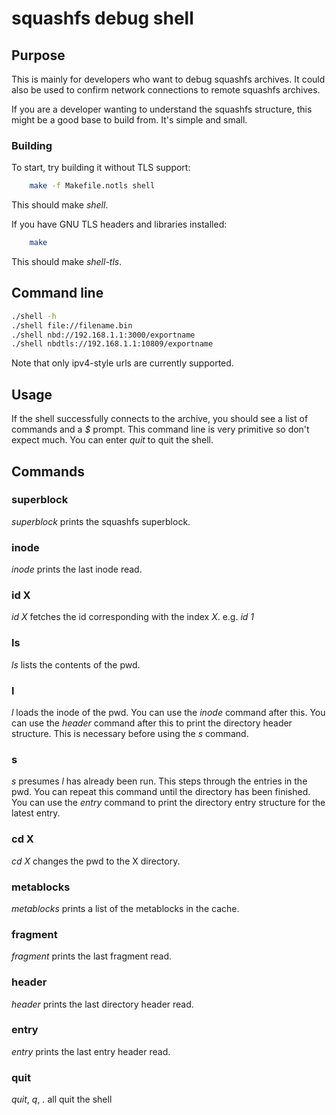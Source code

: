 # squashfs debug shell

## Purpose
This is mainly for developers who want to debug squashfs archives. It could
also be used to confirm network connections to remote squashfs archives.

If you are a developer wanting to understand the squashfs structure, this might
be a good base to build from. It's simple and small.

### Building
To start, try building it without TLS support:
```bash
	make -f Makefile.notls shell
```
This should make *shell*.

If you have GNU TLS headers and libraries installed:
```bash
	make
```
This should make *shell-tls*.

## Command line
```bash
./shell -h
./shell file://filename.bin
./shell nbd://192.168.1.1:3000/exportname
./shell nbdtls://192.168.1.1:10809/exportname
```
Note that only ipv4-style urls are currently supported.

## Usage
If the shell successfully connects to the archive, you should see a list of commands
and a *$* prompt. This command line is very primitive so don't expect much.
You can enter *quit* to quit the shell.

## Commands
### superblock
*superblock* prints the squashfs superblock.
### inode
*inode* prints the last inode read.
### id X
*id X* fetches the id corresponding with the index *X*. e.g. *id 1*
### ls
*ls* lists the contents of the pwd.
### l
*l* loads the inode of the pwd. You can use the *inode* command after this.
You can use the *header* command after this to print the directory header
structure.
This is necessary before using the *s* command.
### s
*s* presumes *l* has already been run. This steps through the entries
in the pwd. You can repeat this command until the directory has been finished.
You can use the *entry* command to print the directory entry structure for
the latest entry.
### cd X
*cd X* changes the pwd to the X directory.
### metablocks
*metablocks* prints a list of the metablocks in the cache.
### fragment
*fragment* prints the last fragment read.
### header
*header* prints the last directory header read.
### entry
*entry* prints the last entry header read.
### quit
*quit*, *q*, *.* all quit the shell
